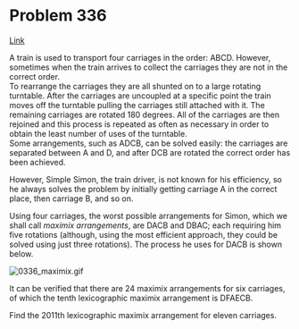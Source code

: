 # Problem 336

[Link](https://projecteuler.net/problem=336)

A train is used to transport four carriages in the order: ABCD. However, sometimes when the train arrives to collect the carriages they are not in the correct order.  
To rearrange the carriages they are all shunted on to a large rotating turntable. After the carriages are uncoupled at a specific point the train moves off the turntable pulling the carriages still attached with it. The remaining carriages are rotated 180 degrees. All of the carriages are then rejoined and this process is repeated as often as necessary in order to obtain the least number of uses of the turntable.  
Some arrangements, such as ADCB, can be solved easily: the carriages are separated between A and D, and after DCB are rotated the correct order has been achieved.

However, Simple Simon, the train driver, is not known for his efficiency, so he always solves the problem by initially getting carriage A in the correct place, then carriage B, and so on.

Using four carriages, the worst possible arrangements for Simon, which we shall call *maximix arrangements*, are DACB and DBAC; each requiring him five rotations (although, using the most efficient approach, they could be solved using just three rotations). The process he uses for DACB is shown below.

![0336_maximix.gif](resources/images/0336_maximix.gif?1678992056)

It can be verified that there are 24 maximix arrangements for six carriages, of which the tenth lexicographic maximix arrangement is DFAECB.

Find the 2011th lexicographic maximix arrangement for eleven carriages.